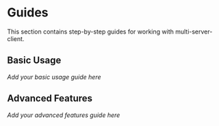# Guides

This section contains step-by-step guides for working with multi-server-client.

## Basic Usage

*Add your basic usage guide here*

## Advanced Features

*Add your advanced features guide here*
